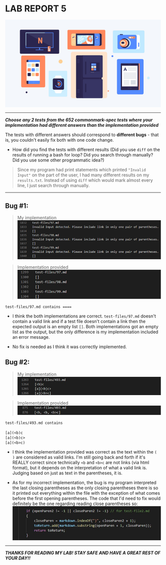 # **LAB REPORT 5**

![Image](comp.jpg) 

---

***Choose any 2 tests from the 652 commonmark-spec tests where your implementation had different answers than the implementation provided***

The tests with different answers should correspond to **different bugs** - that is, you couldn't easily fix both with one code change.

- How did you find the tests with different results (Did you use `diff` on the results of running a bash for loop? Did you search through manually? Did you use some other programmatic idea?)
> Since my program had print statements which printed `"Invalid Input"` on the part of the user, I had many different results on my `results.txt`. Instead of using `diff` which would mark almost every line, I just search through manually.

---
## Bug #1: 
> My implementation
![Image](97.png)

> Implementation provided
![Image](97other.jpg)


```
test-files/97.md contains ====
```
- I think the both implementations are correct. `test-files/97.md` doesn't contain a valid link and if a test file doesn't contain a link then the expected output is an empty list `[]`. Both implementations got an empty list as the output, but the only difference is my implementation included an error message.

- No fix is needed as I think it was correctly implemented.


## Bug #2:
> My implementation
![Image](493.jpg)

> Implementation provided
![Image](493other.jpg)

```
test-files/493.md contains 

[a](<b)c
[a](<b)c>
[a](<b>c)
```


- I think the implementation provided was correct as the text within the `( )` are considered as valid links. I'm still going back and forth if it's REALLY correct since technically `<b` and `<b>c` are not links (via html format), but it depends on the interpretation of what a valid link is. Judging based on just as text in the parentheses, it is.

- As for my incorrect implementation, the bug is my program interpreted the last closing parentheses as the only closing parentheses there is so it printed out everything within the file with the exception of what comes before the first opening parentheses. 
The code that I'd need to fix would definitely be the one regarding reading close parentheses so:
![Image](needfix.jpg)

---

***THANKS FOR READING MY LAB! STAY SAFE AND HAVE A GREAT REST OF YOUR DAY!!***



